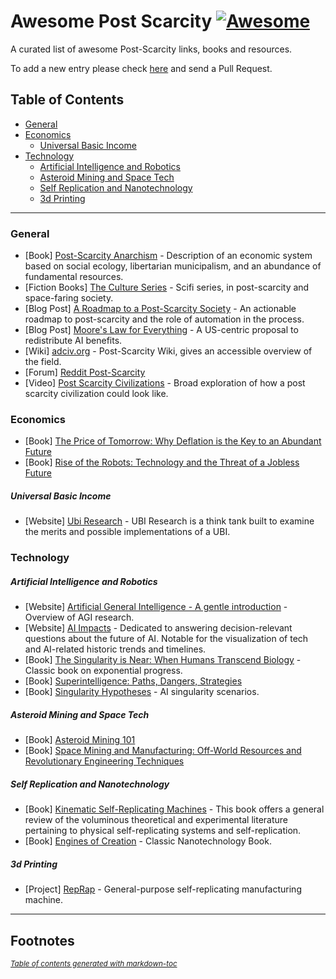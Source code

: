 # Awesome Post Scarcity  [![Awesome](https://awesome.re/badge.svg)](https://awesome.re)
A curated list of awesome Post-Scarcity links, books and resources.

To add a new entry please check [here](https://github.com/lorepieri8/awesome-post-scarcity/blob/main/CONTRIBUTING.md) and send a Pull Request.


## Table of Contents

- [General](#general)
- [Economics](#economics)
  * [Universal Basic Income](#universal-basic-income)
- [Technology](#technology)
  * [Artificial Intelligence and Robotics](#artificial-intelligence-and-robotics)
  * [Asteroid Mining and Space Tech](#asteroid-mining-and-space-tech)
  * [Self Replication and Nanotechnology](#self-replication-and-nanotechnology)
  * [3d Printing](#3d-printing)

  
***


### General

- [Book] [Post-Scarcity Anarchism](https://en.wikipedia.org/wiki/Post-Scarcity_Anarchism) - Description of an economic system based on social ecology, libertarian municipalism, and an abundance of fundamental resources.
- [Fiction Books] [The Culture Series](https://en.wikipedia.org/wiki/Culture_series) - Scifi series, in post-scarcity and space-faring society.   
- [Blog Post] [A Roadmap to a Post-Scarcity Society](https://lorenzopieri.com/post_scarcity/) - An actionable roadmap to post-scarcity and the role of automation in the process.
- [Blog Post] [Moore's Law for Everything](https://moores.samaltman.com/) - A US-centric proposal to redistribute AI benefits. 
- [Wiki] [adciv.org](http://adciv.org/Main_Page) - Post-Scarcity Wiki, gives an accessible overview of the field. 
- [Forum] [Reddit Post-Scarcity](https://www.reddit.com/r/PostScarcity/) 
- [Video] [Post Scarcity Civilizations](https://www.youtube.com/watch?v=_Kt7883oTd0) - Broad exploration of how a post scarcity civilization could look like.



### Economics

- [Book] [The Price of Tomorrow: Why Deflation is the Key to an Abundant Future](https://www.goodreads.com/en/book/show/50157837-the-price-of-tomorrow) 
- [Book] [Rise of the Robots: Technology and the Threat of a Jobless Future](https://www.goodreads.com/book/show/22928874-rise-of-the-robots) 

##### Universal Basic Income

- [Website] [Ubi Research](https://ubiresearch.org/ ) - UBI Research is a think tank built to examine the merits and possible implementations of a UBI.



### Technology

##### Artificial Intelligence and Robotics

- [Website] [Artificial General Intelligence - A gentle introduction](https://cis.temple.edu/~pwang/AGI-Intro.html) - Overview of AGI research.
- [Website] [AI Impacts](https://aiimpacts.org/category/ai-timelines/) - Dedicated to answering decision-relevant questions about the future of AI. Notable for the visualization of tech and AI-related historic trends and timelines.
- [Book] [The Singularity is Near: When Humans Transcend Biology](https://www.goodreads.com/book/show/83518.The_Singularity_is_Near) - Classic book on exponential progress.
- [Book] [Superintelligence: Paths, Dangers, Strategies](https://www.goodreads.com/book/show/20527133-superintelligence) 
- [Book] [Singularity Hypotheses](https://www.goodreads.com/book/show/16198679-singularity-hypotheses) - AI singularity scenarios. 


##### Asteroid Mining and Space Tech

- [Book] [Asteroid Mining 101](https://www.goodreads.com/en/book/show/24208246-asteroid-mining-101) 
- [Book] [Space Mining and Manufacturing: Off-World Resources and Revolutionary Engineering Techniques](https://www.goodreads.com/book/show/50626244-space-mining-and-manufacturing) 


##### Self Replication and Nanotechnology 

- [Book] [Kinematic Self-Replicating Machines](http://www.molecularassembler.com/KSRM.htm) - This book offers a general review of the voluminous theoretical and experimental literature pertaining to physical self-replicating systems and self-replication.
- [Book] [Engines of Creation](https://en.wikipedia.org/wiki/Engines_of_Creation) - Classic Nanotechnology Book.

##### 3d Printing

- [Project] [RepRap](https://reprap.org/wiki/RepRap) - General-purpose self-replicating manufacturing machine.


****

## Footnotes


<small><i><a href='http://ecotrust-canada.github.io/markdown-toc/'>Table of contents generated with markdown-toc</a></i></small>

